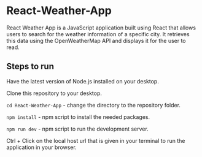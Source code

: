 # React-Weather-App

React Weather App is a JavaScript application built using React that allows users to search for the weather information of a specific city. It retrieves this data using the OpenWeatherMap API and displays it for the user to read.

## Steps to run

Have the latest version of Node.js installed on your desktop.

Clone this repository to your desktop.

`cd React-Weather-App` - change the directory to the repository folder.

`npm install` - npm script to install the needed packages.

`npm run dev` - npm script to run the development server.

Ctrl + Click on the local host url that is given in your terminal to run the application in your browser.
